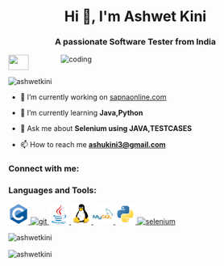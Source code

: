 
<h1 align="center">Hi 👋, I'm Ashwet Kini</h1>
<h3 align="center">A passionate Software Tester from India</h3>
<a href="https://www.linkedin.com/in/ashwet-kini" target="blank">
  <img align="center" src="![image](https://github.com/AshwetKini/AshwetKini/assets/154070200/91562f33-6e90-48b2-b54e-423d3dca2669)
" height="30" width="40" /></a>
<img align="right" alt="coding" width="400" src="https://media0.giphy.com/media/qgQUggAC3Pfv687qPC/giphy.gif?cid=ecf05e47stdyftgvc1nqck2mi8ir74ldv0iu5oymlsxrx38a&ep=v1_gifs_search&rid=giphy.gif&ct=g">

<p align="left"> <img src="https://komarev.com/ghpvc/?username=ashwetkini&label=Profile%20views&color=0e75b6&style=flat" alt="ashwetkini" /> </p>

- 🔭 I’m currently working on [sapnaonline.com](https://github.com/AshwetKini/sapnaonline.com.git)

- 🌱 I’m currently learning **Java,Python**

- 💬 Ask me about **Selenium using JAVA,TESTCASES**

- 📫 How to reach me **ashukini3@gmail.com**

<h3 align="left">Connect with me:</h3>
<p align="left">


<h3 align="left">Languages and Tools:</h3>
<p align="left"> <a href="https://www.cprogramming.com/" target="_blank" rel="noreferrer"> <img src="https://raw.githubusercontent.com/devicons/devicon/master/icons/c/c-original.svg" alt="c" width="40" height="40"/> </a> <a href="https://git-scm.com/" target="_blank" rel="noreferrer"> <img src="https://www.vectorlogo.zone/logos/git-scm/git-scm-icon.svg" alt="git" width="40" height="40"/> </a> <a href="https://www.java.com" target="_blank" rel="noreferrer"> <img src="https://raw.githubusercontent.com/devicons/devicon/master/icons/java/java-original.svg" alt="java" width="40" height="40"/> </a> <a href="https://www.linux.org/" target="_blank" rel="noreferrer"> <img src="https://raw.githubusercontent.com/devicons/devicon/master/icons/linux/linux-original.svg" alt="linux" width="40" height="40"/> </a> <a href="https://www.mysql.com/" target="_blank" rel="noreferrer"> <img src="https://raw.githubusercontent.com/devicons/devicon/master/icons/mysql/mysql-original-wordmark.svg" alt="mysql" width="40" height="40"/> </a> <a href="https://www.python.org" target="_blank" rel="noreferrer"> <img src="https://raw.githubusercontent.com/devicons/devicon/master/icons/python/python-original.svg" alt="python" width="40" height="40"/> </a> <a href="https://www.selenium.dev" target="_blank" rel="noreferrer"> <img src="https://raw.githubusercontent.com/detain/svg-logos/780f25886640cef088af994181646db2f6b1a3f8/svg/selenium-logo.svg" alt="selenium" width="40" height="40"/> </a> </p>

<p><img align="center" src="https://github-readme-stats.vercel.app/api/top-langs?username=ashwetkini&show_icons=true&locale=en&layout=compact" alt="ashwetkini" /></p>

<p><img align="center" src="https://github-readme-streak-stats.herokuapp.com/?user=ashwetkini&" alt="ashwetkini" /></p>
